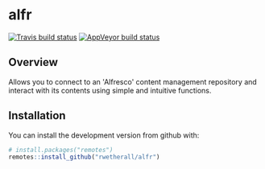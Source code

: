 # alfr

[![Travis build status](https://travis-ci.com/rwetherall/alfr.svg?branch=master)](https://travis-ci.com/rwetherall/alfr)
[![AppVeyor build status](https://ci.appveyor.com/api/projects/status/github/rwetherall/alfr?branch=master&svg=true)](https://ci.appveyor.com/project/rwetherall/alfr)

## Overview

Allows you to connect to an 'Alfresco' content management repository and interact with its contents using simple and intuitive functions.

## Installation

You can install the development version from github with:

```r
# install.packages("remotes")
remotes::install_github("rwetherall/alfr")
```
